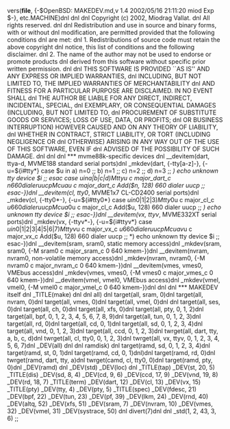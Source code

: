 vers(__file__,
	{-$OpenBSD: MAKEDEV.md,v 1.4 2002/05/16 21:11:20 miod Exp $-},
etc.MACHINE)dnl
dnl
dnl Copyright (c) 2002, Miodrag Vallat.
dnl All rights reserved.
dnl
dnl Redistribution and use in source and binary forms, with or without
dnl modification, are permitted provided that the following conditions
dnl are met:
dnl 1. Redistributions of source code must retain the above copyright
dnl    notice, this list of conditions and the following disclaimer.
dnl 2. The name of the author may not be used to endorse or promote products
dnl    derived from this software without specific prior written permission.
dnl
dnl THIS SOFTWARE IS PROVIDED ``AS IS'' AND ANY EXPRESS OR IMPLIED WARRANTIES,
dnl INCLUDING, BUT NOT LIMITED TO, THE IMPLIED WARRANTIES OF MERCHANTABILITY
dnl AND FITNESS FOR A PARTICULAR PURPOSE ARE DISCLAIMED.  IN NO EVENT SHALL
dnl THE AUTHOR BE LIABLE FOR ANY DIRECT, INDIRECT, INCIDENTAL, SPECIAL,
dnl EXEMPLARY, OR CONSEQUENTIAL DAMAGES (INCLUDING, BUT NOT LIMITED TO,
dnl PROCUREMENT OF SUBSTITUTE GOODS OR SERVICES; LOSS OF USE, DATA, OR PROFITS;
dnl OR BUSINESS INTERRUPTION) HOWEVER CAUSED AND ON ANY THEORY OF LIABILITY,
dnl WHETHER IN CONTRACT, STRICT LIABILITY, OR TORT (INCLUDING NEGLIGENCE OR
dnl OTHERWISE) ARISING IN ANY WAY OUT OF THE USE OF THIS SOFTWARE, EVEN IF
dnl ADVISED OF THE POSSIBILITY OF SUCH DAMAGE.
dnl
dnl
dnl *** mvme88k-specific devices
dnl
__devitem(dart, ttya-d, MVME188 standard serial ports)dnl
_mkdev(dart, {-tty[a-z]-}, {-u=${i#tty*}
	case $u in
	a) n=0 ;;
	b) n=1 ;;
	c) n=2 ;;
	d) n=3 ;;
	*) echo unknown tty device $i ;;
	esac
	case $u in
	a|b|c|d)
		M tty$u c major_dart_c $n 660 dialer uucp
		M cua$u c major_dart_c Add($n, 128) 660 dialer uucp
		;;
	esac-})dnl
__devitem(cl, tty0*, MVME1x7 CL-CD2400 serial ports)dnl
_mkdev(cl, {-tty0*-}, {-u=${i#tty0*}
	case $u in
	0|1|2|3)
		M tty0$u c major_cl_c $u 660 dialer uucp
		M cua0$u c major_cl_c Add($u, 128) 660 dialer uucp
		;;
	*) echo unknown tty device $i ;;
	esac-})dnl
__devitem(vx, ttyv*, MVME332XT serial ports)dnl
_mkdev(vx, {-ttyv*-}, {-u=${i#ttyv*}
	case $u in
	0|1|2|3|4|5|6|7)
		M ttyv$u c major_vx_c $u 660 dialer uucp
		M cuav$u c major_vx_c Add($u, 128) 660 dialer uucp
		;;
	*) echo unknown tty device $i ;;
	esac-})dnl
__devitem(sram, sram0, static memory access)dnl
_mkdev(sram, sram0, {-M sram0 c major_sram_c 0 640 kmem-})dnl
__devitem(nvram, nvram0, non-volatile memory access)dnl
_mkdev(nvram, nvram0, {-M nvram0 c major_nvram_c 0 640 kmem-})dnl
__devitem(vmes, vmes0, VMEbus access)dnl
_mkdev(vmes, vmes0, {-M vmes0 c major_vmes_c 0 640 kmem-})dnl
__devitem(vmel, vmel0, VMEbus access)dnl
_mkdev(vmel, vmel0, {-M vmel0 c major_vmel_c 0 640 kmem-})dnl
dnl
dnl *** MAKEDEV itself
dnl
_TITLE(make)
dnl
dnl all)
dnl
target(all, sram, 0)dnl
target(all, nvram, 0)dnl
target(all, vmes, 0)dnl
target(all, vmel, 0)dnl
dnl
target(all, ses, 0)dnl
target(all, ch, 0)dnl
target(all, xfs, 0)dnl
target(all, pty, 0, 1, 2)dnl
target(all, bpf, 0, 1, 2, 3, 4, 5, 6, 7, 8, 9)dnl
target(all, tun, 0, 1, 2, 3)dnl
target(all, rd, 0)dnl
target(all, cd, 0, 1)dnl
target(all, sd, 0, 1, 2, 3, 4)dnl
target(all, vnd, 0, 1, 2, 3)dnl
target(all, ccd, 0, 1, 2, 3)dnl
twrget(all, dart, tty, a, b, c, d)dnl
twrget(all, cl, tty0, 0, 1, 2, 3)dnl
twrget(all, vx, ttyv, 0, 1, 2, 3, 4, 5, 6, 7)dnl
_DEV(all)
dnl
dnl ramdisk)
dnl
target(ramd, sd, 0, 1, 2, 3, 4)dnl
target(ramd, st, 0, 1)dnl
target(ramd, cd, 0, 1)dnl)dnl
target(ramd, rd, 0)dnl
twrget(ramd, dart, tty, a)dnl
twrget(camd, cl, tty0, 0)dnl
target(ramd, pty, 0)dnl
_DEV(ramd)
dnl
_DEV(std)
_DEV(loc)
dnl
_TITLE(tap)
_DEV(st, 20, 5)
_TITLE(dis)
_DEV(sd, 8, 4)
_DEV(cd, 9, 6)
_DEV(ccd, 17, 9)
_DEV(vnd, 19, 8)
_DEV(rd, 18, 7)
_TITLE(term)
_DEV(dart, 12)
_DEV(cl, 13)
_DEV(vx, 15)
_TITLE(pty)
_DEV(tty, 4)
_DEV(pty, 5)
_TITLE(spec)
_DEV(fdesc, 21)
_DEV(bpf, 22)
_DEV(tun, 23)
_DEV(pf, 39)
_DEV(lkm, 24)
_DEV(rnd, 40)
_DEV(altq, 52)
_DEV(xfs, 51)
_DEV(sram, 7)
_DEV(nvram, 10)
_DEV(vmes, 32)
_DEV(vmel, 31)
_DEV(systrace, 50)
dnl
divert(7)dnl
dnl
_std(1, 2, 43, 3, 6)
	;;

